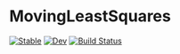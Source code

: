 # MovingLeastSquares

[![Stable](https://img.shields.io/badge/docs-stable-blue.svg)](https://ali-kzm-sh.github.io/MovingLeastSquares.jl/stable/)
[![Dev](https://img.shields.io/badge/docs-dev-blue.svg)](https://ali-kzm-sh.github.io/MovingLeastSquares.jl/dev/)
[![Build Status](https://github.com/ali-kzm-sh/MovingLeastSquares.jl/actions/workflows/CI.yml/badge.svg?branch=main)](https://github.com/ali-kzm-sh/MovingLeastSquares.jl/actions/workflows/CI.yml?query=branch%3Amain)
